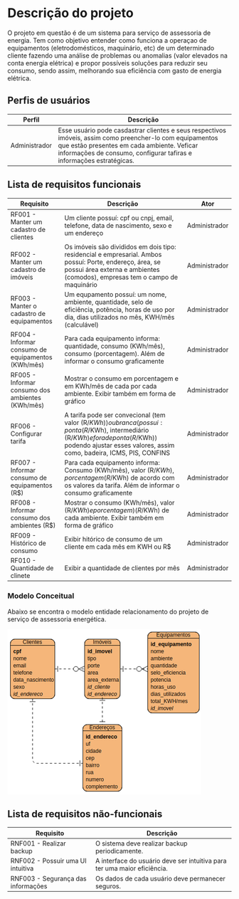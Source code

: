 # Descrição do projeto

O projeto em questão é de um sistema para serviço de assessoria de energia. Tem como objetivo entender como funciona a operaçao de equipamentos (eletrodomésticos, maquinário, etc) de um determinado cliente fazendo uma análise de problemas ou anomalias (valor elevados na conta energia elétrica) e propor possíveis soluções para reduzir seu consumo, sendo assim, melhorando sua eficiência com gasto de energia elétrica.

## Perfis de usuários

Perfil | Descrição |
--------- | --------- |
Administrador | Esse usuário pode casdastrar clientes e seus respectivos imóveis, assim como preencher-lo com equipamentos que estão presentes em cada ambiente. Veficar informações de consumo, configurar tafiras e informações estratégicas. |

## Lista de requisitos funcionais

Requisito                                 | Descrição   | Ator |
---------                                 | ----------- | ---------- |
RF001 - Manter um cadastro de clientes    | Um cliente possuí: cpf ou cnpj, email, telefone, data de nascimento, sexo e um endereço| Administrador |
RF002 - Manter um cadastro de imóveis | Os imóveis são divididos em dois tipo: residencial e empresarial. Ambos possuí: Porte, endereço, área, se possui área externa e ambientes (comodos), empresas tem o campo de maquinário | Administrador |
RF003 - Manter o cadastro de equipamentos| Um equpamento possuí: um nome, ambiente, quantidade, selo de eficiência, potência, horas de uso por dia, dias utilizados no mês, KWH/mês (calculável) | Administrador |
RF004 - Informar consumo de equipamentos (KWh/mês) | Para cada equipamento informa: quantidade, consumo (KWh/mês), consumo (porcentagem). Além de informar o consumo graficamente | Administrador |
RF005 - Informar consumo dos ambientes (KWh/mês)  | Mostrar o consumo em porcentagem e em KWh/mês de cada por cada ambiente. Exibir também em forma de gráfico | Administrador |
RF006 - Configurar tarifa | A tarifa pode ser convecional (tem valor (R$/KWh)) ou branca (possui: ponta (R$/KWh), intermediário (R$/KWh) e fora de ponta (R$/KWh)) podendo ajustar esses valores, assim como, badeira, ICMS, PIS, CONFINS | Administrador |
RF007 - Informar consumo de equipamentos (R$) | Para cada equipamento informa: Consumo (KWh/mês), valor (R$/KWh), porcentagem (R$/KWh) de acordo com os valores da tarifa. Além de informar o consumo graficamente | Administrador |
RF008 - Informar consumo dos ambientes (R$)  | Mostrar o consumo (KWh/mês), valor (R$/KWh) e porcentagem ) (R$/KWh) de cada ambiente. Exibir também em forma de gráfico | Administrador |
RF009 - Histórico de consumo | Exibir hitórico de consumo de um cliente em cada mês em KWH ou R$ | Administrador |
RF010 - Quantidade de clinete | Exibir a quantidade de clientes por mês | Administrador |

### Modelo Conceitual 

Abaixo se encontra o modelo entidade relacionamento do projeto de serviço de assessoria energética.

 ![Modelo Entidade Relacionamento](mer.png)

## Lista de requisitos não-funcionais

Requisito | Descrição |
--------- | --------- |
RNF001 - Realizar backup | O sistema deve realizar backup periodicamente. |
RNF002 - Possuir uma UI intuitiva | A interface do usuário deve ser intuitiva para ter uma maior eficiência. |
RNF003 - Segurança das informações | Os dados de cada usuário deve permanecer seguros.